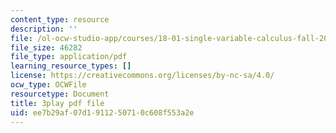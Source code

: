 ```yaml
---
content_type: resource
description: ''
file: /ol-ocw-studio-app/courses/18-01-single-variable-calculus-fall-2006/ee7b29af07d1911250710c608f553a2e_4sTKcvYMNxk.pdf
file_size: 46282
file_type: application/pdf
learning_resource_types: []
license: https://creativecommons.org/licenses/by-nc-sa/4.0/
ocw_type: OCWFile
resourcetype: Document
title: 3play pdf file
uid: ee7b29af-07d1-9112-5071-0c608f553a2e
---
```

